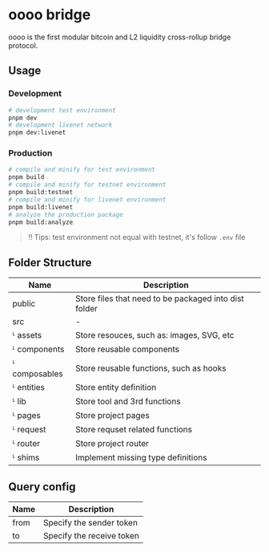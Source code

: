 # oooo bridge
oooo is the first modular bitcoin and L2 liquidity cross-rollup bridge protocol.

## Usage

### Development
```bash
# development test environment
pnpm dev
# development livenet network
pnpm dev:livenet
```

### Production
```bash
# compile and minify for test environment
pnpm build
# compile and minify for testnet environment
pnpm build:testnet
# compile and minify for livenet environment
pnpm build:livenet
# analyze the production package
pnpm build:analyze
```

> ‼️ Tips: test environment not equal with testnet, it's follow `.env` file

## Folder Structure
| Name          | Description                                           |
| ------------- | ----------------------------------------------------- |
| public        | Store files that need to be packaged into dist folder |
| src           | -                                                     |
| ᴸ assets      | Store resouces, such as: images, SVG, etc             |
| ᴸ components  | Store reusable components                             |
| ᴸ composables | Store reusable functions, such as hooks               |
| ᴸ entities    | Store entity definition                               |
| ᴸ lib         | Store tool and 3rd functions                          |
| ᴸ pages       | Store project pages                                   |
| ᴸ request     | Store requset related functions                       |
| ᴸ router      | Store project router                                  |
| ᴸ shims       | Implement missing type definitions                    |

## Query config
| Name | Description               |
| ---- | ------------------------- |
| from | Specify the sender token  |
| to   | Specify the receive token |

